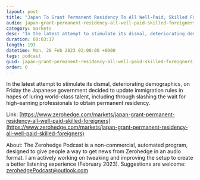 ```yaml
---
layout: post
title: "Japan To Grant Permanent Residency To All Well-Paid, Skilled Foreigners"
audio: japan-grant-permanent-residency-all-well-paid-skilled-foreigners-0
category: markets
desc: "In the latest attempt to stimulate its dismal, deteriorating demographics, on Friday the Japanese government decided to update immigration rules in hopes of luring world-class talent, including through slashing the wait for high-earning professionals to obtain permanent residency."
duration: 00:03:17
length: 197
datetime: Mon, 20 Feb 2023 02:00:00 +0000
tags: podcast
guid: japan-grant-permanent-residency-all-well-paid-skilled-foreigners-0
order: 0
---
```

In the latest attempt to stimulate its dismal, deteriorating demographics, on Friday the Japanese government decided to update immigration rules in hopes of luring world-class talent, including through slashing the wait for high-earning professionals to obtain permanent residency.

Link: [https://www.zerohedge.com/markets/japan-grant-permanent-residency-all-well-paid-skilled-foreigners](https://www.zerohedge.com/markets/japan-grant-permanent-residency-all-well-paid-skilled-foreigners)

About: The Zerohedge Podcast is a non-commercial, automated program, designed to give people a way to get news from Zerohedge in an audio format.  I am actively working on tweaking and improving the setup to create a better listening experience (February 2023).  Suggestions are welcome: [zerohedgePodcast@outlook.com](mailto:zerohedgePodcast@outlook.com)
